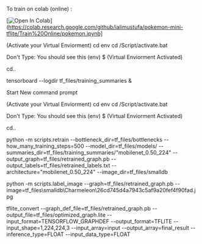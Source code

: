 
To train on colab (online) :

[![Open In Colab](https://colab.research.google.com/assets/colab-badge.svg)](https://colab.research.google.com/github/ialimustufa/pokemon-mini-tflite/Train%20Online/pokemon.ipynb]

(Activate your Virtual Enviorment)
cd env 
cd /Script/activate.bat

Don't Type: You should see this (env) $
(Virtual Enviorment Activated)

cd..

tensorboard --logdir tf_files/training_summaries &

Start New command prompt

(Activate your Virtual Enviorment)
cd env
cd /Script/activate.bat

Don't Type: You should see this (env) $
(Virtual Enviorment Activated)

cd..

python -m scripts.retrain   --bottleneck_dir=tf_files/bottlenecks --how_many_training_steps=500   --model_dir=tf_files/models/ --summaries_dir=tf_files/training_summaries/"mobilenet_0.50_224" --output_graph=tf_files/retrained_graph.pb   --output_labels=tf_files/retrained_labels.txt   --architecture="mobilenet_0.50_224"  --image_dir=tf_files/smalldb

python -m scripts.label_image  --graph=tf_files/retrained_graph.pb --image=tf_files\smalldb\Charmeleon\26cd745d4a7943c5af9a20fef4f90fad.jpg

tflite_convert --graph_def_file=tf_files/retrained_graph.pb  --output_file=tf_files/optimized_graph.lite  --input_format=TENSORFLOW_GRAPHDEF  --output_format=TFLITE  --input_shape=1,224,224,3  --input_array=input  --output_array=final_result  --inference_type=FLOAT   --input_data_type=FLOAT


